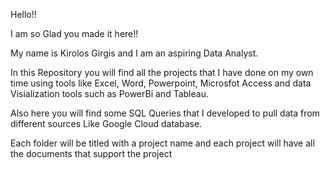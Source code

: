 Hello!!

I am so Glad you made it here!!

My name is Kirolos Girgis and I am an aspiring Data Analyst. 

In this Repository you will find all the projects that I have done on my own time using tools like Excel, Word, Powerpoint, Microsfot Access and data Visialization tools such as PowerBi and Tableau.

Also here you will find some SQL Queries that I developed to pull data from different sources Like Google Cloud database.

Each folder will be titled with a project name and each project will have all the documents that support the project
